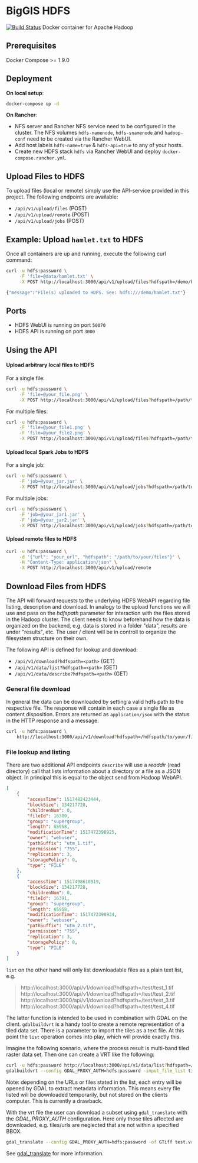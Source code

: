 # BigGIS HDFS
[![Build Status](https://api.travis-ci.org/biggis-project/biggis-hdfs.svg)](https://travis-ci.org/biggis-project/biggis-hdfs)
Docker container for Apache Hadoop


## Prerequisites
Docker Compose >= 1.9.0

## Deployment

**On local setup**:
```sh
docker-compose up -d
```

**On Rancher**:
* NFS server and Rancher NFS service need to be configured in the cluster. The NFS volumes `hdfs-namenode`, `hdfs-snamenode` and `hadoop-conf` need to be created via the Rancher WebUI.
* Add host labels `hdfs-name=true` & `hdfs-api=true` to any of your hosts.
* Create new HDFS stack `hdfs` via Rancher WebUI and deploy `docker-compose.rancher.yml`.

## Upload Files to HDFS
To upload files (local or remote) simply use the API-service provided in this project.
The following endpoints are available:
* `/api/v1/upload/files` (POST)
* `/api/v1/upload/remote` (POST)
* `/api/v1/upload/jobs` (POST)

## Example: Upload `hamlet.txt` to HDFS
Once all containers are up and running, execute the following curl command:
```sh
curl -u hdfs:password \
     -F 'file=@data/hamlet.txt' \
     -X POST http://localhost:3000/api/v1/upload/files?hdfspath=/demo/hamlet.txt

{"message":"File(s) uploaded to HDFS. See: hdfs:///demo/hamlet.txt"}
```

## Ports
- HDFS WebUI is running on port `50070`
- HDFS API is running on port `3000`

## Using the API
#### Upload arbitrary local files to HDFS
For a single file:
```sh
curl -u hdfs:password \
     -F 'file=@your_file.png' \
     -X POST http://localhost:3000/api/v1/upload/files?hdfspath=/path/to/your/files
```
For multiple files:
```sh
curl -u hdfs:password \
     -F 'file=@your_file1.png' \
     -F 'file=@your_file2.png' \
     -X POST http://localhost:3000/api/v1/upload/files?hdfspath=/path/to/your/files
```

#### Upload local Spark Jobs to HDFS
For a single job:
```sh
curl -u hdfs:password \
     -F 'job=@your_jar.jar' \
     -X POST http://localhost:3000/api/v1/upload/jobs?hdfspath=/path/to/your/jobs
```
For multiple jobs:
```sh
curl -u hdfs:password \
     -F 'job=@your_jar1.jar' \
     -F 'job=@your_jar2.jar' \
     -X POST http://localhost:3000/api/v1/upload/jobs?hdfspath=/path/to/your/jobs
```

#### Upload remote files to HDFS
```sh
curl -u hdfs:password \
     -d '{"url": "your_url", "hdfspath": "/path/to/your/files"}' \
     -H "Content-Type: application/json" \
     -X POST http://localhost:3000/api/v1/upload/remote
```

## Download Files from HDFS
The API will forward requests to the underlying HDFS WebAPI regarding file listing, description and download. In analogy to the upload functions we will use and pass on the *hdfspath* parameter for interaction with the files stored in the Hadoop cluster. The client needs to know beforehand how the data is organized on the backend, e.g. data is stored in a folder "data", results are under "results", etc. The user / client will be in controll to organize the filesystem structure on their own.

The following API is defined for lookup and download:
* `/api/v1/download?hdfspath=<path>` (GET)
* `/api/v1/data/list?hdfspath=<path>` (GET)
* `/api/v1/data/describe?hdfspath=<path>` (GET)

### General file download
In general the data can be downloaded by setting a valid hdfs path to the respective file. The response will contain in each case a single file as content disposition. Errors are returned as `application/json` with the status in the HTTP response and a message.

```sh
curl -u hdfs:password \
    http://localhost:3000/api/v1/download?hdfspath=/hdfspath/to/your/file.tif
```

### File lookup and listing
There are two additional API endpoints `describe` will use a *readdir* (read directory) call that lists information about a directory or a file as a JSON object. In principal this is equal to the object send from Hadoop WebAPI. 

```json
[
    {
        "accessTime": 1517482423444,
        "blockSize": 134217728,
        "childrenNum": 0,
        "fileId": 16389,
        "group": "supergroup",
        "length": 65958,
        "modificationTime": 1517472398925,
        "owner": "webuser",
        "pathSuffix": "utm_1.tif",
        "permission": "755",
        "replication": 3,
        "storagePolicy": 0,
        "type": "FILE"
    },
    {
        "accessTime": 1517498610919,
        "blockSize": 134217728,
        "childrenNum": 0,
        "fileId": 16391,
        "group": "supergroup",
        "length": 65958,
        "modificationTime": 1517472398934,
        "owner": "webuser",
        "pathSuffix": "utm_2.tif",
        "permission": "755",
        "replication": 3,
        "storagePolicy": 0,
        "type": "FILE"
    }
]
```

`list` on the other hand will only list downloadable files as a plain text list, e.g.

> http://localhost:3000/api/v1/download?hdfspath=/test/test_1.tif
> http://localhost:3000/api/v1/download?hdfspath=/test/test_2.tif
> http://localhost:3000/api/v1/download?hdfspath=/test/test_3.tif
> http://localhost:3000/api/v1/download?hdfspath=/test/test_4.tif

The latter function is intended to be used in combination with GDAL on the client. `gdalbuildvrt` is a handy tool to create a remote representation of a tiled data set. There is a parameter to import the tiles as a text file. At this point the `list` operation comes into play, which will provide exactly this.

Imagine the following scenario, where the process result is multi-band tiled raster data set. Then one can create a VRT like the following:

```sh
curl -u hdfs:password http://localhost:3000/api/v1/data/list?hdfspath=/test > tiles.txt
gdalbuildvrt --config GDAL_PROXY_AUTH=hdfs:password -input_file_list tiles.txt test.vrt
```

Note: depending on the URLs or files stated in the list, each entry will be opened by GDAL to extract metadata information. This means every file listed will be downloaded temporarily, but not stored on the clients computer. This is currently a drawback.

With the vrt file the user can download a subset using `gdal_translate` with the *GDAL_PROXY_AUTH* configuration. Here only those tiles affected are downloaded, e.g. tiles/urls are neglected that are not within a specified BBOX.

```sh
gdal_translate --config GDAL_PROXY_AUTH=hdfs:password -of GTiff test.vrt test.tif
```

See [gdal_translate](http://www.gdal.org/gdal_translate.html) for more information.


